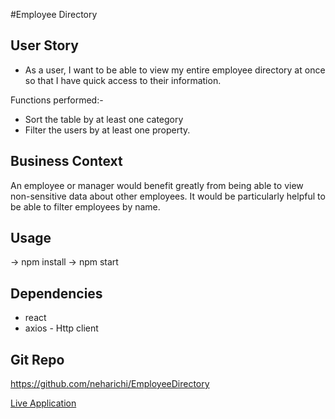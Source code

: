 #Employee Directory

## User Story
* As a user, I want to be able to view my entire employee directory at once so that I have quick access to their information.

Functions performed:-
  * Sort the table by at least one category
  * Filter the users by at least one property.

## Business Context
An employee or manager would benefit greatly from being able to view non-sensitive data about other employees. It would be particularly helpful to be able to filter employees by name.

## Usage
-> npm install
-> npm start

## Dependencies
- react
- axios - Http client

## Git Repo
https://github.com/neharichi/EmployeeDirectory

[Live Application](https://still-basin-99529.herokuapp.com/)
